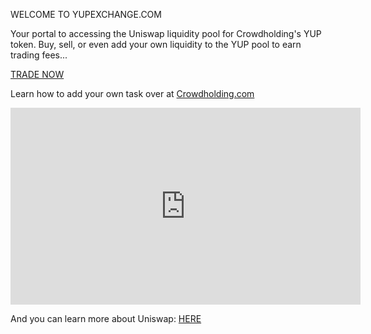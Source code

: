
  WELCOME TO YUPEXCHANGE.COM

Your portal to accessing the Uniswap liquidity pool for Crowdholding's YUP token.  Buy, sell, or even add your own liquidity to the YUP pool to earn trading fees...

[TRADE NOW](https://uniswap.exchange/swap/0xd9a12cde03a86e800496469858de8581d3a5353d)
  
Learn how to add your own task over at [Crowdholding.com](https://www.crowdholding.com)

<iframe width="560" height="315" src="https://www.youtube.com/embed/jMsWxd6XTWE" frameborder="0" allow="accelerometer; autoplay; encrypted-media; gyroscope; picture-in-picture" allowfullscreen></iframe>

And you can learn more about Uniswap: [HERE](https://docs.uniswap.io/)

